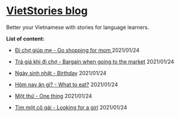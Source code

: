 # [VietStories blog](https://vietblog.ocmoxa.com)

Better your Vietnamese with stories for language learners.

**List of content:**

* [Đi chợ giúp mẹ - Go shopping for mom ](/pages/go-shopping-for-mom.md) 2021/01/24


* [Trả giá khi đi chợ - Bargain when going to the market](/pages/bargain-at-the-market.md) 2021/01/24


* [Ngày sinh nhật - Birthday](/pages/birthday.md) 2021/01/24


* [Hôm nay ăn gì? - What to eat?](/pages/what-to-eat.md) 2021/01/24


* [Một thứ - One thing](/pages/one-thing.md) 2021/01/24


* [Tìm một cô gái - Looking for a girl](/pages/looking-for-a-girl.md) 2021/01/24


